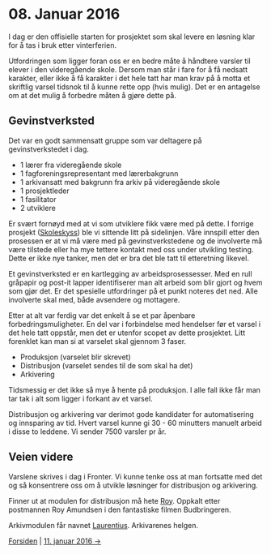 # 08. Januar 2016
I dag er den offisielle starten for prosjektet som skal levere en løsning klar for å tas i bruk etter vinterferien.

Utfordringen som ligger foran oss er en bedre måte å håndtere varsler til elever i den videregående skole.
Dersom man står i fare for å få nedsatt karakter, eller ikke å få karakter i det hele tatt har man krav på å motta et skriftlig varsel tidsnok til å kunne rette opp (hvis mulig).
Det er en antagelse om at det mulig å forbedre måten å gjøre dette på.

## Gevinstverksted
Det var en godt sammensatt gruppe som var deltagere på gevinstverkstedet i dag.
- 1 lærer fra videregående skole
- 1 fagforeningsrepresentant med lærerbakgrunn
- 1 arkivansatt med bakgrunn fra arkiv på videregående skole
- 1 prosjektleder
- 1 fasilitator
- 2 utviklere

Er svært fornøyd med at vi som utviklere fikk være med på dette. I forrige prosjekt ([Skoleskyss]()) ble vi sittende litt på sidelinjen.
Våre innspill etter den prosessen er at vi må være med på gevinstverkstedene og de involverte må være tilstede eller ha mye tettere kontakt med oss under utvikling testing.
Dette er ikke nye tanker, men det er bra det ble tatt til etteretning likevel.

Et gevinstverksted er en kartlegging av arbeidsprosessesser. Med en rull gråpapir og post-it lapper identifiserer man alt arbeid som blir gjort og hvem som gjør det.
Er det spesielle utfordringer på et punkt noteres det ned. Alle involverte skal med, både avsendere og mottagere.

Etter at alt var ferdig var det enkelt å se et par åpenbare forbedringsmuligheter. En del var i forbindelse med hendelser før et varsel i det hele tatt oppstår, men det er utenfor scopet av dette prosjektet.
Litt forenklet kan man si at varselet skal gjennom 3 faser.
- Produksjon (varselet blir skrevet)
- Distribusjon (varselet sendes til de som skal ha det)
- Arkivering

Tidsmessig er det ikke så mye å hente på produksjon. I alle fall ikke får man tar tak i alt som ligger i forkant av et varsel.

Distribusjon og arkivering var derimot gode kandidater for automatisering og innsparing av tid. 
Hvert varsel kunne gi 30 - 60 minutters manuelt arbeid i disse to leddene. Vi sender 7500 varsler pr år.

## Veien videre
Varslene skrives i dag i Fronter. Vi kunne tenke oss at man fortsatte med det og så konsentrere oss om å utvikle løsninger for distribusjon og arkivering.

Finner ut at modulen for distribusjon må hete [Roy](https://github.com/telemark/roy). Oppkalt etter postmannen Roy Amundsen i den fantastiske filmen Budbringeren.

Arkivmodulen får navnet [Laurentius](https://github.com/telemark/laurentius). Arkivarenes helgen.

[Forsiden](../index.md)  |  [11. januar 2016 ->](2016-01-11.md)